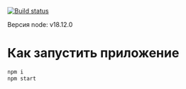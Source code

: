 [![Build status](https://ci.appveyor.com/api/projects/status/avf2amc9lunokbro?svg=true)](https://ci.appveyor.com/project/Zicio/contacts-back)

Версия node: v18.12.0

# Как запустить приложение
```sh
npm i
npm start
```
